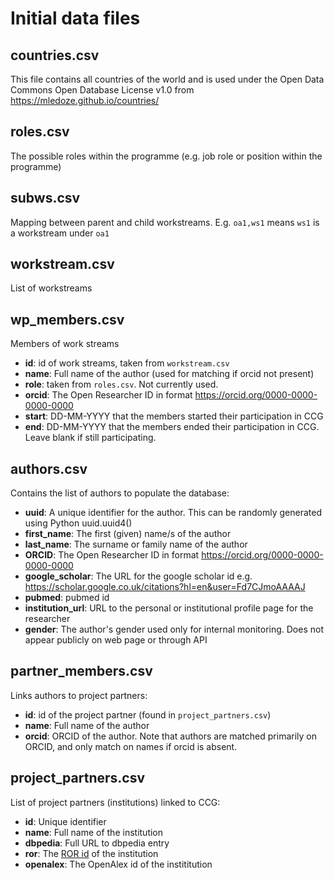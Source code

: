 # Initial data files

## countries.csv

This file contains all countries of the world and is used under the Open Data Commons Open Database License v1.0 from https://mledoze.github.io/countries/

## roles.csv

The possible roles within the programme (e.g. job role or position within the programme)

## subws.csv

Mapping between parent and child workstreams.  E.g. `oa1,ws1` means `ws1` is a workstream under `oa1`

## workstream.csv

List of workstreams

## wp_members.csv

Members of work streams

- **id**: id of work streams, taken from `workstream.csv`
- **name**: Full name of the author (used for matching if orcid not present)
- **role**: taken from `roles.csv`. Not currently used.
- **orcid**: The Open Researcher ID in format https://orcid.org/0000-0000-0000-0000
- **start**: DD-MM-YYYY that the members started their participation in CCG
- **end**: DD-MM-YYYY that the members ended their participation in CCG. Leave blank if still participating.

## authors.csv

Contains the list of authors to populate the database:

- **uuid**: A unique identifier for the author. This can be randomly generated using Python uuid.uuid4()
- **first_name**: The first (given) name/s of the author
- **last_name**: The surname or family name of the author
- **ORCID**: The Open Researcher ID in format https://orcid.org/0000-0000-0000-0000
- **google_scholar**: The URL for the google scholar id e.g. https://scholar.google.co.uk/citations?hl=en&user=Fd7CJmoAAAAJ
- **pubmed**: pubmed id
- **institution_url**: URL to the personal or institutional profile page for the researcher
- **gender**: The author's gender used only for internal monitoring. Does not appear publicly on web page or through API

## partner_members.csv

Links authors to project partners:

- **id**: id of the project partner (found in `project_partners.csv`)
- **name**: Full name of the author
- **orcid**: ORCID of the author. Note that authors are matched primarily on ORCID, and only match on names if orcid is absent.

## project_partners.csv

List of project partners (institutions) linked to CCG:

- **id**: Unique identifier
- **name**: Full name of the institution
- **dbpedia**: Full URL to dbpedia entry
- **ror**: The [ROR id](https://ror.org/) of the institution
- **openalex**: The OpenAlex id of the instititution
